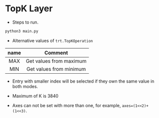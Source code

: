 # TopK Layer

+ Steps to run.

```bash
python3 main.py
```

+ Alternative values of `trt.TopKOperation`

| name |      Comment      |
| :------------------: | :------------: |
|         MAX          | Get values from maximum |
|         MIN          | Get values from minimum|

+ Entry with smaller index will be selected if they own the same value in both modes.

+ Maximum of K is 3840

+ Axes can not be set with more than one, for example, `axes=(1<<2)+(1<<3)`.
